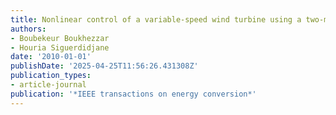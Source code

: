 ```yaml
---
title: Nonlinear control of a variable-speed wind turbine using a two-mass model
authors:
- Boubekeur Boukhezzar
- Houria Siguerdidjane
date: '2010-01-01'
publishDate: '2025-04-25T11:56:26.431308Z'
publication_types:
- article-journal
publication: '*IEEE transactions on energy conversion*'
---
```


